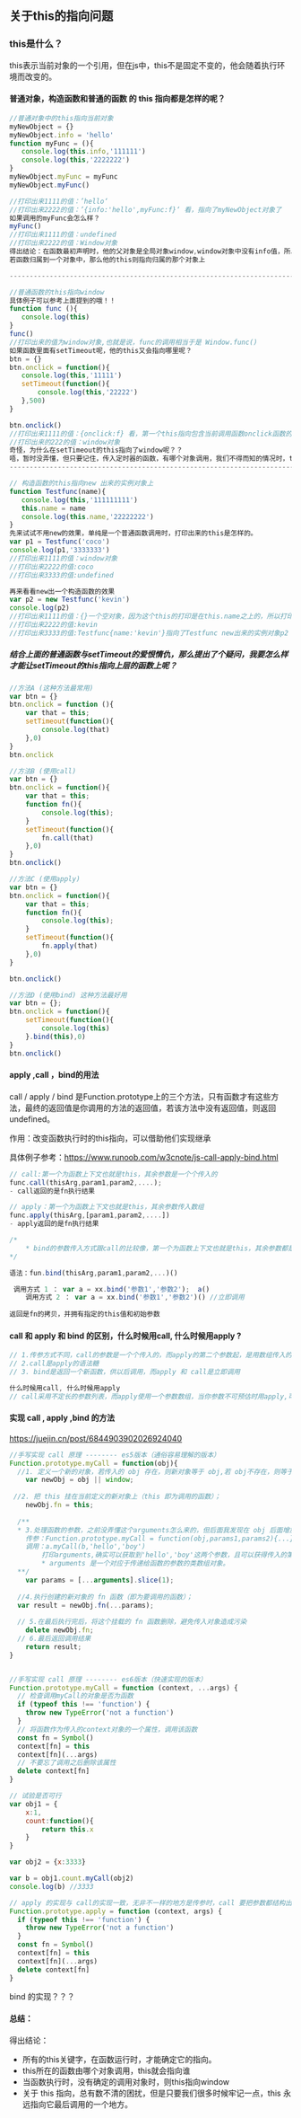 ## 关于this的指向问题

### this是什么？

this表示当前对象的一个引用，但在js中，this不是固定不变的，他会随着执行环境而改变的。

#### 普通对象，构造函数和普通的函数 的 this 指向都是怎样的呢？

 ```javascript
//普通对象中的this指向当前对象
myNewObject = {}
myNewObject.info = 'hello'
function myFunc = (){
	console.log(this.info,'111111')
	console.log(this,'2222222')
}
myNewObject.myFunc = myFunc
myNewObject.myFunc() 

//打印出来1111的值：’hello‘
//打印出来2222的值：’{info:'hello',myFunc:f}‘ 看，指向了myNewObject对象了
如果调用的myFunc会怎么样？
myFunc() 
//打印出来1111的值：undefined
//打印出来2222的值：Window对象
得出结论：在函数最初声明时，他的父对象是全局对象window,window对象中没有info值，所以打印this.info时得出undefined
若函数归属到一个对象中，那么他的this则指向归属的那个对象上

----------------------------------------------------------------------------------------------------

//普通函数的this指向window
具体例子可以参考上面提到的哦！！
function func (){
	console.log(this)
}
func()
//打印出来的值为window对象,也就是说，func的调用相当于是 Window.func()
如果函数里面有setTimeout呢，他的this又会指向哪里呢？
btn = {}
btn.onclick = function(){ 
    console.log(this,'11111')   
    setTimeout(function(){
        console.log(this,'22222')
    },500)
}

btn.onclick()
//打印出来1111的值：{onclick:f} 看，第一个this指向包含当前调用函数onclick函数的btn对象了
//打印出来的222的值：window对象
奇怪，为什么在setTimeout的this指向了window呢？？
唔，暂时没弄懂，但只要记住，传入定时器的函数，有哪个对象调用，我们不得而知的情况时，this就会指向window
----------------------------------------------------------------------------------------------------

// 构造函数的this指向new 出来的实例对象上
function Testfunc(name){
    console.log(this,'111111111')
    this.name = name
    console.log(this.name,'22222222')
}
先来试试不用new的效果，单纯是一个普通函数调用时，打印出来的this是怎样的。
var p1 = Testfunc('coco')
console.log(p1,'3333333')
//打印出来1111的值：window对象
//打印出来2222的值:coco
//打印出来3333的值:undefined

再来看看new出一个构造函数的效果
var p2 = new Testfunc('kevin')
console.log(p2)
//打印出来1111的值：{}一个空对象，因为这个this的打印是在this.name之上的，所以打印时他还是个空对象
//打印出来2222的值:kevin
//打印出来3333的值:Testfunc{name:'kevin'}指向了Testfunc new出来的实例对象p2

 ```

##### 结合上面的普通函数与setTimeout的爱恨情仇，那么提出了个疑问，我要怎么样才能让setTimeout的this指向上层的函数上呢？

```javascript
//方法A (这种方法最常用)
var btn = {}
btn.onclick = function (){
	var that = this;
	setTimeout(function(){
		console.log(that)
	},0)
}
btn.onclick

//方法B (使用call)
var btn = {}
btn.onclick = function(){
	var that = this;
	function fn(){
		console.log(this);
	}
	setTimeout(function(){
		fn.call(that)
	},0)
}
btn.onclick()

//方法C (使用apply)
var btn = {}
btn.onclick = function(){
	var that = this;
	function fn(){
		console.log(this);
	}
	setTimeout(function(){
		fn.apply(that)
	},0)
}

btn.onclick()

//方法D (使用bind) 这种方法最好用
var btn = {};
btn.onclick = function(){
	setTimeout(function(){
		console.log(this)
	}.bind(this),0)
}
btn.onclick()
```

#### apply ,call ，bind的用法

call / apply / bind 是Function.prototype上的三个方法，只有函数才有这些方法，最终的返回值是你调用的方法的返回值，若该方法中没有返回值，则返回undefined。

作用：改变函数执行时的this指向，可以借助他们实现继承

具体例子参考：https://www.runoob.com/w3cnote/js-call-apply-bind.html

```javascript
// call:第一个为函数上下文也就是this，其余参数是一个个传入的
func.call(thisArg,param1,param2,....);
- call返回的是fn执行结果

// apply：第一个为函数上下文也就是this，其余参数传入数组
func.apply(thisArg,[param1,param2,....])
- apply返回的是fn执行结果

/*
	* bind的参数传入方式跟call的比较像，第一个为函数上下文也就是this，其余参数都是一个个传入，不同的是bind完返回的是一个新的函数，需要调用时再自己拿来用
*/

语法：fun.bind(thisArg,param1,param2,...)()

 调用方式 1 ： var a = xx.bind('参数1','参数2');  a()
	调用方式 2 ： var a = xx.bind('参数1','参数2')() //立即调用
					
返回是fn的拷贝，并拥有指定的this值和初始参数
```

#### call 和 apply 和 bind 的区别，什么时候用call, 什么时候用apply ?

````javascript
// 1.传参方式不同，call的参数是一个个传入的，而apply的第二个参数起，是用数组传入的
// 2.call是apply的语法糖
// 3. bind是返回一个新函数，供以后调用，而apply 和 call是立即调用

什么时候用call, 什么时候用apply 
// call采用不定长的参数列表，而apply使用一个参数数组，当你参数不可预估时用apply,可预估时用call
````

#### 实现 call , apply ,bind 的方法

https://juejin.cn/post/6844903902026924040

```javascript
//手写实现 call 原理 -------- es5版本（通俗容易理解的版本）
Function.prototype.myCall = function(obj){
  //1. 定义一个新的对象，若传入的 obj 存在，则新对象等于 obj,若 obj不存在，则等于 window；
	var newObj = obj || window;
  
 //2. 把 this 挂在当前定义的新对象上（this 即为调用的函数）；
	newObj.fn = this;
  
  /**
  * 3.处理函数的参数，之前没弄懂这个arguments怎么来的，但后面我发现在 obj 后面增加多一些参数，例如👇
  	传参：Function.prototype.myCall = function(obj,params1,params2){...}
  	调用：a.myCall(b,'hello','boy')
		打印arguments,确实可以获取到'hello','boy'这两个参数，且可以获得传入的第一个参数 obj
		* arguments 是一个对应于传递给函数的参数的类数组对象。
  **/
	var params = [...arguments].slice(1);
  
  //4.执行创建的新对象的 fn 函数（即为要调用的函数）；
  var result = newObj.fn(...params);
  
  // 5.在最后执行完后，将这个挂载的 fn 函数删除，避免传入对象造成污染
	delete newObj.fn;
  // 6.最后返回调用结果
	return result;
}


//手写实现 call 原理 -------- es6版本（快速实现的版本）
Function.prototype.myCall = function (context, ...args) {
  // 检查调用myCall的对象是否为函数
  if (typeof this !== 'function') {
    throw new TypeError('not a function')
  }
  // 将函数作为传入的context对象的一个属性，调用该函数
  const fn = Symbol()
  context[fn] = this
  context[fn](...args)
  // 不要忘了调用之后删除该属性
  delete context[fn]
}

// 试验是否可行
var obj1 = {
	x:1,
	count:function(){
		return this.x
	}
}

var obj2 = {x:3333}

var b = obj1.count.myCall(obj2)
console.log(b) //3333
```

```javascript
// apply 的实现与 call的实现一致，无非不一样的地方是传参时，call 要把参数都结构出来，apply 不需要，因为他的参数形式需要的是 array
Function.prototype.apply = function (context, args) {
  if (typeof this !== 'function') {
    throw new TypeError('not a function')
  }
  const fn = Symbol()
  context[fn] = this
  context[fn](...args)
  delete context[fn]
}
```

bind 的实现？？？



#### 总结：

得出结论：

- 所有的this关键字，在函数运行时，才能确定它的指向。
- this所在的函数由哪个对象调用，this就会指向谁
- 当函数执行时，没有确定的调用对象时，则this指向window
- 关于 this 指向，总有数不清的困扰，但是只要我们很多时候牢记一点，this 永远指向它最后调用的一个地方。

